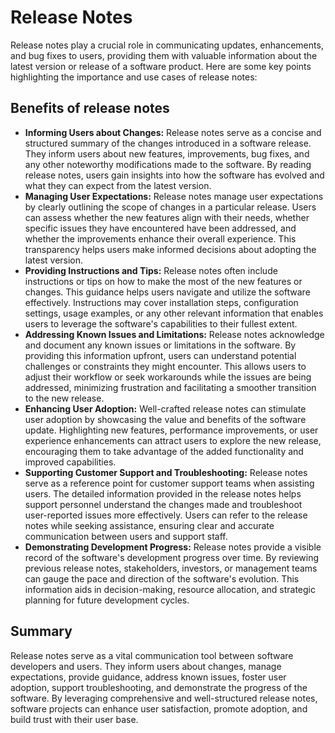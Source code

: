 # Release Notes

Release notes play a crucial role in communicating updates, enhancements, and bug fixes to users, providing them with valuable information about the latest version or release of a software product. Here are some key points highlighting the importance and use cases of release notes:

## Benefits of release notes

* **Informing Users about Changes:** Release notes serve as a concise and structured summary of the changes introduced in a software release. They inform users about new features, improvements, bug fixes, and any other noteworthy modifications made to the software. By reading release notes, users gain insights into how the software has evolved and what they can expect from the latest version.
* **Managing User Expectations:** Release notes manage user expectations by clearly outlining the scope of changes in a particular release. Users can assess whether the new features align with their needs, whether specific issues they have encountered have been addressed, and whether the improvements enhance their overall experience. This transparency helps users make informed decisions about adopting the latest version.
* **Providing Instructions and Tips:** Release notes often include instructions or tips on how to make the most of the new features or changes. This guidance helps users navigate and utilize the software effectively. Instructions may cover installation steps, configuration settings, usage examples, or any other relevant information that enables users to leverage the software's capabilities to their fullest extent.
* **Addressing Known Issues and Limitations:** Release notes acknowledge and document any known issues or limitations in the software. By providing this information upfront, users can understand potential challenges or constraints they might encounter. This allows users to adjust their workflow or seek workarounds while the issues are being addressed, minimizing frustration and facilitating a smoother transition to the new release.
* **Enhancing User Adoption:** Well-crafted release notes can stimulate user adoption by showcasing the value and benefits of the software update. Highlighting new features, performance improvements, or user experience enhancements can attract users to explore the new release, encouraging them to take advantage of the added functionality and improved capabilities.
* **Supporting Customer Support and Troubleshooting:** Release notes serve as a reference point for customer support teams when assisting users. The detailed information provided in the release notes helps support personnel understand the changes made and troubleshoot user-reported issues more effectively. Users can refer to the release notes while seeking assistance, ensuring clear and accurate communication between users and support staff.
* **Demonstrating Development Progress:** Release notes provide a visible record of the software's development progress over time. By reviewing previous release notes, stakeholders, investors, or management teams can gauge the pace and direction of the software's evolution. This information aids in decision-making, resource allocation, and strategic planning for future development cycles.

## Summary

Release notes serve as a vital communication tool between software developers and users. They inform users about changes, manage expectations, provide guidance, address known issues, foster user adoption, support troubleshooting, and demonstrate the progress of the software. By leveraging comprehensive and well-structured release notes, software projects can enhance user satisfaction, promote adoption, and build trust with their user base.
